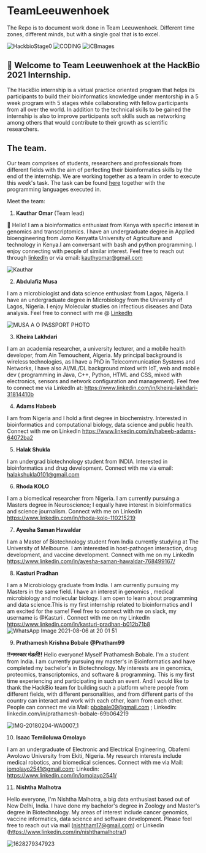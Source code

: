 # TeamLeeuwenhoek
The Repo is to document work done in Team Leeuwenhoek.
Different time zones, different minds, but with a single goal that is to excel.

![HackbioStage0](https://user-images.githubusercontent.com/57720624/128475216-f479173f-f577-410c-97d5-e2c8d44ec0cc.jpeg)  ![CODING](https://user-images.githubusercontent.com/57720624/128476834-9723e013-5858-4d0a-8279-706da8b4e76d.png)
 ![iCBmages](https://user-images.githubusercontent.com/57720624/128476347-9c7c4553-3285-4ff6-92d4-0db7f8ade892.jpeg)



## :wave: Welcome to **Team Leeuwenhoek** at the **HackBio 2021 Internship**.

The HackBio internship is a virtual practice oriented program that helps its participants to build their bioinformatics knowledge under mentorship in a 5 week program with 5 stages while collaborating with fellow participants from all over the world.
In addition to the technical skills to be gained the internship is also to improve participants soft skills such as networking among others that would contribute to their growth as scientific researchers.

## The team.

Our team comprises of students, researchers and professionals from different fields with the aim of perfecting their bioinformatics skills by the end of the internship.
We are working together as a team in order to execute this week's task.
The task can be found [here](Task.md) together with the programming languages executed in.

Meet the team:

1. **Kauthar Omar** (Team lead)

:wave: Hello! I am a bioinformatics enthusiast from Kenya with specific interest in genomics and transcriptomics. I have an undergraduate degree in Applied bioengineering from Jomo Kenyatta University of Agriculture and technology in Kenya.I am conversant with bash and python programming. I enjoy connecting with people of similar interest. Feel free to reach out through [linkedIn](https://www.linkedin.com/in/kauthar-mwanamkuu-omar-550ba0171/) or via email: kauthyomar@gmail.com

![Kauthar](https://user-images.githubusercontent.com/57720624/128473985-c934d180-cfce-4074-8fc1-c563b1b8df12.png)


2. **Abdulafiz Musa**

I am a microbiologist and data science enthusiast from Lagos, Nigeria. I have an undergraduate degree in Microbiology from the University of Lagos, Nigeria. I enjoy Molecular studies on infectious diseases and Data analysis. Feel free to connect with me  @ [LinkedIn](https://www.linkedin.com/in/abdulafizmusa/)

![MUSA A O  PASSPORT PHOTO](https://user-images.githubusercontent.com/45498443/128546345-814b887b-84d0-45e3-aaa4-88b6e5fdc33a.jpg)


3. **Kheira Lakhdari**

I am an academia researcher, a university lecturer, and a mobile health developer, from Ain Temouchent, Algeria. My principal background is wireless technologies, as I have a PhD in Telecommunication Systems and Networks, I have also AI/ML/DL background mixed with IoT, web and mobile dev ( programming in Java, C++, Python, HTML and CSS, mixed with electronics, sensors and network configuration and management). Feel free to connect me via LinkedIn at: https://www.linkedin.com/in/kheira-lakhdari-31814410b

4. **Adams Habeeb**

I am from Nigeria and I hold a first degree in biochemistry. Interested in bioinformatics and computational biology, data science and public health. Connect with me on LinkedIn
https://www.linkedin.com/in/habeeb-adams-64072ba2

5. **Halak Shukla**

I am undergrad biotechnology student from INDIA. Interested in bioinformatics and drug development. Connect with me via email: halakshukla0101@gmail.com

6. **Rhoda KOLO**

I am a biomedical researcher from Nigeria. I am currently pursuing a Masters degree in Neuroscience; I equally have interest in bioinformatics and science journalism. Connect with me on LinkedIn https://www.linkedin.com/in/rhoda-kolo-110215219



7. **Ayesha Saman Hawaldar**

I am a Master of Biotechnology student from India currently studying at The University of Melbourne. I am interested in host-pathogen interaction, drug development, and vaccine  development. Connect with me on my LinkedIn https://www.linkedin.com/in/ayesha-saman-hawaldar-768499167/

8. **Kasturi Pradhan**

I am a Microbiology graduate from India. I am currently pursuing my Masters in the same field. I have an interest in genomics , medical microbiology and molecular biology. I am open to learn about programming and data science.This is my first internship related to bioinformatics and I am excited for the same! Feel free to connect with me on slack, my username is  @Kasturi . Connect with me on my LinkedIn https://www.linkedin.com/in/kasturi-pradhan-b012b71b8
![WhatsApp Image 2021-08-06 at 20 01 51](https://user-images.githubusercontent.com/88287328/128526325-514dc718-89f7-4cd9-ab52-c643c96cd2b4.jpeg)


9. **Prathamesh Krishna Bobale**
**@Pratham99**

**!!नमस्कार मंडली!!** Hello everyone! Myself Prathamesh Bobale. I'm a student from India. I am currently pursuing my master's in Bioinformatics and have completed my bachelor's in Biotechnology. My interests are in genomics, proteomics, transcriptomics, and software & programming. This is my first time experiencing and participating in such an event. And I would like to thank the HackBio team for building such a platform where people from different fields, with different personalities, and from different parts of the country can interact and work with each other, learn from each other. People can connect me via Mail: pbobale09@gmail.com ; Linkedin: linkedin.com/in/prathamesh-bobale-69b064219

![IMG-20180204-WA0007_1](https://user-images.githubusercontent.com/88286563/128367746-ad7a59a2-9740-456b-ad6d-e73569665762.jpg)


10. **Isaac Temiloluwa Omolayo**

I am an undergraduate of Electronic and Electrical Engineering, Obafemi Awolowo University from Ekiti, Nigeria. My research interests include medical robotics, and biomedical sciences. Connect with me via Mail: iomolayo2541@gmail.com; Linkedin: https://www.linkedin.com/in/iomolayo2541/


11. **Nishtha Malhotra**

Hello everyone, I'm Nishtha Malhotra, a big data enthusiast based out of New Delhi, India. I have done my bachelor's degree in Zoology and Master's degree in Biotechnology. My areas of interest include cancer genomics, vaccine informatics, data science and software development. Please feel free to reach out via mail (nishtham17@gmail.com) or Linkedin (https://www.linkedin.com/in/nishthamalhotra/)

![1628279347923](https://user-images.githubusercontent.com/69421492/128564201-e8ff078e-66f2-493b-add4-8fee7e458f64.jpg)
